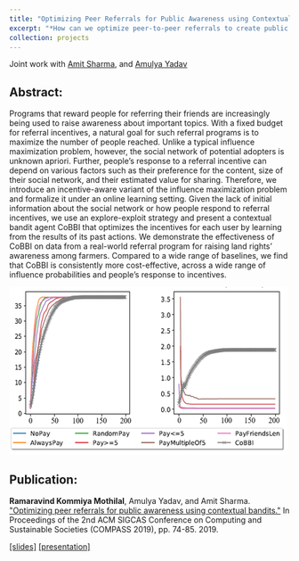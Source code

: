 ```yaml
---
title: "Optimizing Peer Referrals for Public Awareness using Contextual Bandits"
excerpt: "*How can we optimize peer-to-peer referrals to create public awareness in a low-resource setting?*<br/><img src='/images/optimize-cover.png'>" 
collection: projects
---
```


Joint work with [Amit Sharma](http://www.amitsharma.in/), and [Amulya Yadav](http://amulyayadav.com/)
## Abstract:
Programs that reward people for referring their friends are increasingly being used to raise awareness about important
topics. With a fixed budget for referral incentives, a natural goal for such referral programs is to maximize the number
of people reached. Unlike a typical influence maximization problem, however, the social network of potential adopters is unknown apriori. Further, people’s response to a referral incentive can depend on various factors such as their preference for the content, size of their social network, and their estimated value for sharing. Therefore, we introduce an incentive-aware variant of the influence maximization problem and formalize it under an online learning setting. Given the lack of initial information about the social network or how people respond to referral incentives, we use an explore-exploit strategy and present a contextual bandit agent CoBBI that optimizes the incentives for each user by learning from the results of its past actions. We demonstrate the effectiveness of CoBBI on data from a real-world referral program for raising land rights’ awareness among farmers. Compared to a wide range of baselines, we find that CoBBI is consistently more cost-effective, across a wide range of influence probabilities and people’s response to incentives.

<img src='/images/optimize-inside.png'>

## Publication:
__Ramaravind Kommiya Mothilal__, Amulya Yadav, and Amit Sharma. ["Optimizing peer referrals for public awareness using contextual bandits."](https://raam93.github.io/files/optimize-peer-referrals-compass.pdf) In Proceedings of the 2nd ACM SIGCAS Conference on Computing and Sustainable Societies (COMPASS 2019), pp. 74-85. 2019.

[[slides]](https://raam93.github.io/files/optimize-peer-referrals-slides.pptx) [[presentation]](https://www.youtube.com/watch?v=46gIqhB24KU&t=22289s)
